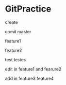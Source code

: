 # GitPractice

create

comit master

feature1

feature2

test
testes

edit in feature1 and fearure2

add in feature3
feature4
